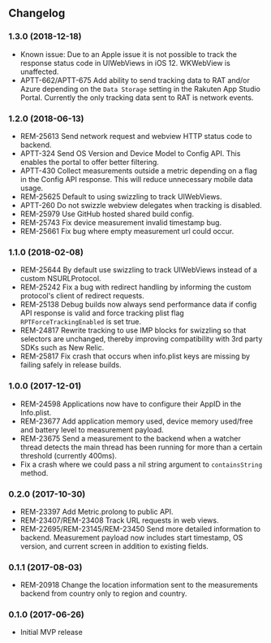## Changelog

### 1.3.0 (2018-12-18)

- Known issue: Due to an Apple issue it is not possible to track the response status code in UIWebViews in iOS 12. WKWebView is unaffected.
- APTT-662/APTT-675 Add ability to send tracking data to RAT and/or Azure depending on the `Data Storage` setting in the Rakuten App Studio Portal. Currently the only tracking data sent to RAT is network events.

### 1.2.0 (2018-06-13)

- REM-25613 Send network request and webview HTTP status code to backend.
- APTT-324 Send OS Version and Device Model to Config API. This enables the portal to offer better filtering.
- APTT-430 Collect measurements outside a metric depending on a flag in the Config API response. This will reduce unnecessary mobile data usage.
- REM-25625 Default to using swizzling to track UIWebViews.
- APTT-260 Do not swizzle webview delegates when tracking is disabled.
- REM-25979 Use GitHub hosted shared build config.
- REM-25743 Fix device measurement invalid timestamp bug.
- REM-25661 Fix bug where empty measurement url could occur.

### 1.1.0 (2018-02-08)
- REM-25644 By default use swizzling to track UIWebViews instead of a custom NSURLProtocol.
- REM-25242 Fix a bug with redirect handling by informing the custom protocol's client of redirect requests.
- REM-25138 Debug builds now always send performance data if config API response is valid and force tracking plist flag `RPTForceTrackingEnabled` is set true.
- REM-24817 Rewrite tracking to use IMP blocks for swizzling so that selectors are unchanged, thereby improving compatibility with 3rd party SDKs such as New Relic.
- REM-25817 Fix crash that occurs when info.plist keys are missing by failing safely in release builds.

### 1.0.0 (2017-12-01)
- REM-24598 Applications now have to configure their AppID in the Info.plist.
- REM-23677 Add application memory used, device memory used/free and battery level to measurement payload.
- REM-23675 Send a measurement to the backend when a watcher thread detects the main thread has been running for more than a certain threshold (currently 400ms).
- Fix a crash where we could pass a nil string argument to `containsString` method.

### 0.2.0 (2017-10-30)
- REM-23397 Add Metric.prolong to public API.
- REM-23407/REM-23408 Track URL requests in web views.
- REM-22695/REM-23145/REM-23450 Send more detailed information to backend. Measurement payload now includes start timestamp, OS version, and current screen in addition to existing fields.

### 0.1.1 (2017-08-03)
- REM-20918 Change the location information sent to the measurements backend from country only to region and country.

### 0.1.0 (2017-06-26)
- Initial MVP release
